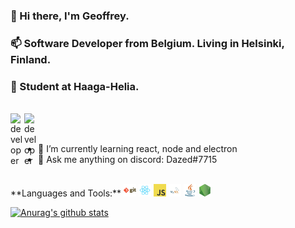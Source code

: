 ### 👋 Hi there, I'm Geoffrey. 
### 📫 Software Developer from Belgium. Living in Helsinki, Finland. 
### 👯 Student at Haaga-Helia.
<br />
<a href="https://www.linkedin.com/in/geoffrey-thielman-49637513a/">
<img align="left" alt="developer" width="22px" src="https://cdn.jsdelivr.net/npm/simple-icons@v3/icons/linkedin.svg" />
</a>
<a href="https://www.instagram.com/geoffreythielman/">
<img align="left" alt="developer" width="22px" src="https://cdn.jsdelivr.net/npm/simple-icons@v3/icons/instagram.svg" />
</a>
<br />
<br />

- 🌱 I’m currently learning react, node and electron
- 💬 Ask me anything on discord: Dazed#7715
<br />
**Languages and Tools:**
<code><img height="20" src="https://raw.githubusercontent.com/github/explore/80688e429a7d4ef2fca1e82350fe8e3517d3494d/topics/git/git.png" alt="git"></code>
<code><img height="20" src="https://raw.githubusercontent.com/github/explore/80688e429a7d4ef2fca1e82350fe8e3517d3494d/topics/react/react.png" alt="react"></code>
<code><img height="20" src="https://raw.githubusercontent.com/github/explore/80688e429a7d4ef2fca1e82350fe8e3517d3494d/topics/javascript/javascript.png" alt="javascript"></code>
<code><img height="20" src="https://raw.githubusercontent.com/github/explore/80688e429a7d4ef2fca1e82350fe8e3517d3494d/topics/mysql/mysql.png" alt="mysql"></code>
<code><img height="20" src="https://raw.githubusercontent.com/github/explore/80688e429a7d4ef2fca1e82350fe8e3517d3494d/topics/java/java.png" alt="java"></code>
<code><img height="20" src="https://raw.githubusercontent.com/github/explore/80688e429a7d4ef2fca1e82350fe8e3517d3494d/topics/nodejs/nodejs.png" alt="nodejs"></code>
<br />

[![Anurag's github stats](https://github-readme-stats.vercel.app/api?username=Zeppily&count_private=true&show_icons=true&theme=radical)](https://github.com/anuraghazra/github-readme-stats)

